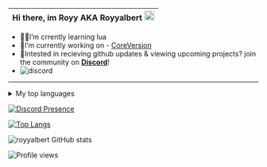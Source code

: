 |Hi there, im Royy  AKA Royyalbert <img src="https://media.giphy.com/media/hvRJCLFzcasrR4ia7z/giphy.gif" width="20px"/>|
|----|

- 👨‍💻I’m crrently learning lua
- 🏢I’m currently working on - [CoreVersion](https://github.com/CoreVersion)
- 👾Intested in recieving github updates & viewing upcoming projects? join the community on **[Discord](https://discord.gg/PJPcsWV2sv)**!
- ![discord](https://img.shields.io/discord/1007794580126711830?label=%20&logo=discord)
___

<details>
<summary>My top languages</summary>

| Rank | Languages |
|-----:|-----------|
|     1| Lua       |
|     2| Html      |
|     3| Css       |
  
</details>

[![Discord Presence](https://lanyard.cnrad.dev/api/921136872359604235)](https://discord.com/users/921136872359604235)

[![Top Langs](https://github-readme-streak-stats.herokuapp.com?user=royyalbert&theme=tokyonight&date_format=M%20j%5B%2C%20Y%5D)](https://git.io/streak-stats)


![royyalbert GitHub stats](https://github-readme-stats.vercel.app/api?username=royyalbert&show_icons=true&theme=tokyonight)

![Profile views](https://gpvc.arturio.dev/royyalbert)
